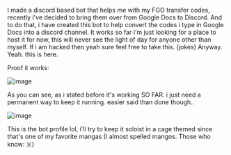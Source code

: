 I made a discord based bot that helps me with my FGO transfer codes, recently i've decided to bring them over from Google Docs to Discord. And to do that, i have created this bot to help convert the codes i type in Google Docs into a discord channel. It works so far i'm just looking for a place to host it for now, this will never see the light of day for anyone other than myself. If i am hacked then yeah sure feel free to take this. (jokes)
Anyway. Yeah. this is here.

Proof it works:


![image](https://github.com/user-attachments/assets/e8b98b92-3e0e-4d36-814a-df5a4e4d7262)

As you can see, as i stated before it's working SO FAR. 
i just need a permanent way to keep it running. easier said than done though..


![image](https://github.com/user-attachments/assets/ebba157f-e7f3-491f-b709-53141c036be0)

This is the bot profile lol, 
i'll try to keep it soloist in a cage themed since that's one of my favorite mangas (I almost spelled mangos. Those who know: ☠️)

